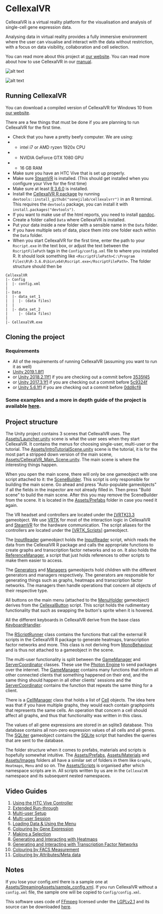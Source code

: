 # CellexalVR
CellexalVR is a virtual reality platform for the visualisation and analysis of single-cell gene expression data.

Analysing data in virtual reality provides a fully immersive environment where the user can visualise and interact with the data without restriction, with a focus on data visibility, collaboration and cell selection.

You can read more about this project at [our website](https://cellexalvr.med.lu.se).
You can read more about how to use CellexalVR in our [manual](https://cellexalvr.med.lu.se/manual_introduction).

![alt text](https://www.cellexalvr.med.lu.se/images/multiuser_withglobe_s.png)

![alt text](https://www.cellexalvr.med.lu.se/images/velo2.png)

## Running CellexalVR
You can download a compiled version of CellexalVR for Windows 10 from [our website](https://cellexalvr.med.lu.se/download).

There are a few things that must be done if you are planning to run CellexalVR for the first time.
* Check that you have a pretty beefy computer. We are using:
* * intel i7 or AMD ryzen 1920x CPU
* * NVIDIA GeForce GTX 1080 GPU
* * 16 GB RAM
* Make sure you have an HTC Vive that is set up properly.
* Make sure [SteamVR](https://steamcommunity.com/steamvr) is installed. (This should get installed when you configure your Vive for the first time)
* Make sure at least [R 3.6.0](https://cran.r-project.org/src/base/R-3/) is installed.
* Install the [CellexalVR R package](https://www.github.com/sonejilab/cellexalvrr) by running `devtools::install_github("sonejilab/cellexalvrr")` in an R terminal. This requires the `devtools` package, you can install it with `install.packages("devtools")`.
* If you want to make use of the html reports, you need to install [pandoc](https://pandoc.org/).
* Create a folder called `Data` where CellexalVR is installed.
* Put your data inside a new folder with a sensible name in the `Data` folder.
* If you have multiple sets of data, place them into one folder each within the `Data` folder.
* When you start CellexalVR for the first time, enter the path to your `Rscript.exe` in the text box, or adjust the text between the `RscriptFilePath` tags in the `Config/config.xml` file to where you installed R. It should look something like `<RscriptFilePath>C:\Program Files\R\R-3.6.0\bin\x64\Rscript.exe</RscriptFilePath>`.
The folder structure should then be
```
CellexalVR
|- Config
|  |- config.xml
|
|- Data
|  |- data_set_1
|  |  |- (data files)
|  |
|  |- data_set_2
|     |- (data files)
|
|- CellexalVR.exe
```

## Cloning the project
### Requirements
* All of the requirements of running CellexalVR (assuming you want to run it as well)
* [Unity 2019.1.8f1](https://unity3d.com/get-unity/download/archive)
* or [Unity 2018.2.11f1](https://unity3d.com/get-unity/download/archive) if you are checking out a commit before [3535f45](https://github.com/shambam/cellexalvr/commit/3535f4519b8f8efa2edc37f587a2f543a972e8bb)
* or [Unity 2017.3.1f1](https://unity3d.com/get-unity/download/archive) if you are checking out a commit before [5c9324f](https://github.com/shambam/cellexalvr/commit/5c9324f745c802c3b070b9efdcd2a9e0b0428c2a)
* or [Unity 5.6.1f1](https://unity3d.com/get-unity/download/archive) if you are checking out a commit before [0dd8cf8](https://github.com/shambam/cellexalvr/commit/0dd8cf8f2d382f604dd5cca9ba50c2ec73086284)

### Some examples and a more in depth guide of the project is available [here](https://cellexalvr.med.lu.se/programmers-guide).

## Project structure
The Unity project contains 3 scenes that CellexalVR uses. The [Assets/Launcher.unity](Assets/Launcher.unity) scene is what the user sees when they start CellexalVR. It contains the menus for choosing single-user, multi-user or the tutorial. The [Assets/IntroTutorialScene.unity](Assets/IntroTutorialScene.unity) scene is the tutorial, it is for the most part a stripped down version of the main scene, [Assets/CellexalVR_Main_Scene.unity](Assets/CellexalVR_Main_Scene.unity). The main scene is where the interesting things happen.

When you open the main scene, there will only be one gameobject with one script attached to it: the [SceneBuilder](Assets/Scripts/General/SceneBuilder.cs). This script is only responsible for building the main scene. Go ahead and press "Auto-populate gameobjects" if all the fields in the inspector are not already filled in. Then press "Build scene" to build the main scene. After this you may remove the SceneBuilder from the scene. It is located in the [Assets/Prefabs](Assets/Prefabs) folder in case you need it again.

The VR headset and controllers are located under the [\[VRTK\]3.3](Assets/Prefabs/Environment/[VRTK]3.3.prefab) gameobject. We use [VRTK](https://vrtoolkit.readme.io/) for most of the interaction logic in CellexalVR and [SteamVR](https://steamcommunity.com/steamvr) for the hardware communication. The script aliases for the controllers are located under the [\[VRTK_Scripts\]](Assets/Prefabs/Environment/[VRTK_Scripts].prefab) gameobject.

The [InputReader](Assets/Prefabs/Environment/InputReader.prefab) gameobject holds the [InputReader](Assets/Scripts/AnalysisLogic/InputReader.cs) script, which reads the data from the CellexalVR R package and calls the appropriate functions to create graphs and transcription factor networks and so on. It also holds the [ReferenceManager](Assets/Scripts/General/ReferenceManager.cs), a script that just holds references to other scripts to make them easier to access.

The [Generators](Assets/Prefabs/Environment/Generators.prefab) and [Managers](Assets/Prefabs/Environment/Managers.prefab) gameobjects hold children with the different generators and managers respectively. The generators are responsible for generating things such as graphs, heatmaps and transcription factor networks. The managers then handle operations that concern all objects of their respective type.

All buttons on the main menu (attached to the [MenuHolder](Assets/Prefabs/Environment/MenuHolder.prefab) gameobject) derives from the [CellexalButton](Assets/Scripts/Menu/Buttons/CellexalButton.cs) script. This script holds the rudimentary functionality that such as swapping the button's sprite when it is hovered.<br>

All the different keyboards in CellexalVR derive from the base class [KeyboardHandler](Assets/Scripts/Interaction/KeyboardHandler.cs).

The [RScriptRunner](Assets/Scripts/AnalysisLogic/RScriptRunner.cs) class contains the functions that call the external R scripts in the CellexalVR R package to generate heatmaps, transcription factor networks and more. This class is not deriving from [MonoBehaviour](https://docs.unity3d.com/ScriptReference/MonoBehaviour.html) and is thus not attached to a gameobject in the scene.

The multi-user functionality is split between the [GameManager](Assets/Scripts/General/GameManager.cs) and [ServerCoordinator](Assets/Scripts/Multiplayer/ServerCoordinator.cs) classes. These use the [Photon Engine](https://www.photonengine.com/pun) to send packages over the internet. The [GameManager](Assets/Scripts/General/GameManager.cs) contains many functions that inform all other connected clients that something happened on their end, and the same thing should happen in all other clients' sessions and the [ServerCoordinator](Assets/Scripts/Multiplayer/ServerCoordinator.cs) contains the function that repeats the same thing for a client.

There is a [CellManager](Assets/Scripts/AnalysisLogic/CellManager.cs) class that holds a list of [Cell](Assets/Scripts/AnalysisLogic/Cell.cs) objects. The idea here was that if you have multiple graphs, they would each contain graphpoints that represents the same cells. An operation that concern a cell should affect all graphs, and thus that functionality was written in this class.

The values of all gene expressions are stored in an sqlite3 database. This database contains all non-zero expression values of all cells and all genes. The [SQLiter](Assets/Prefabs/Environment/SQLiter.prefab) gameobject contains the [SQLite](Assets/Scripts/AnalysisLogic/SQLite.cs) script that handles the queries that are sent to the database.

The folder structure when it comes to prefabs, materials and scripts is hopefully somewhat intuitive. The [Assets/Prefabs](Assets/Prefabs), [Assets/Materials](Assets/Materials) and [Assets/Images](Assets/Images) folders all have a similar set of folders in them like <code>Graphs</code>, <code>Heatmaps</code>, <code>Menu</code> and so on. The [Assets/Scripts](Assets/Scripts) is organised after which namespace scripts are in. All scripts written by us are in the <code>CellexalVR</code> namespace and its subsequent nested namespaces.

## Video Guides
1. [Using the HTC Vive Controller](https://www.youtube.com/watch?v=sc-CdIeGr_8)
2. [Extended Run-through](https://www.youtube.com/watch?v=owC2GlwvL7Q)
3. [Multi-user Setup](https://www.youtube.com/watch?v=kyAL0t4VND8)
4. [Multi-user Session](https://www.youtube.com/watch?v=pUTFBEtijXA)
5. [Loading Data & Using the Menu](https://www.youtube.com/watch?v=0kyynx6zSxc)
6. [Colouring by Gene Expression](https://www.youtube.com/watch?v=_hep2RtiiiA)
7. [Making a Selection](https://www.youtube.com/watch?v=IuXZR0dHOiw)
8. [Generating and Interacting with Heatmaps](https://www.youtube.com/watch?v=elpndTvboX8)
9. [Generating and Interacting with Transcription Factor Networks](https://www.youtube.com/watch?v=zzL_xpkbcRE)
10. [Colouring by FACS Measurement](https://www.youtube.com/watch?v=5VGhyjqRxUk)
11. [Colouring by Attributes/Meta data](https://www.youtube.com/watch?v=XesoZI3JE6Q)

## Notes
If you lose your config.xml there is a sample one at [Assets/StreamingAssets/sample_config.xml](Assets/StreamingAssets/sample_config.xml). If you run CellexalVR without a `config.xml` file, the sample one will be copied to `Config/config.xml`.

This software uses code of [FFmpeg](http://ffmpeg.org) licensed under the [LGPLv2.1](http://www.gnu.org/licenses/old-licenses/lgpl-2.1.html) and its source can be downloaded [here](https://www.ffmpeg.org/download.html#get-sources).
